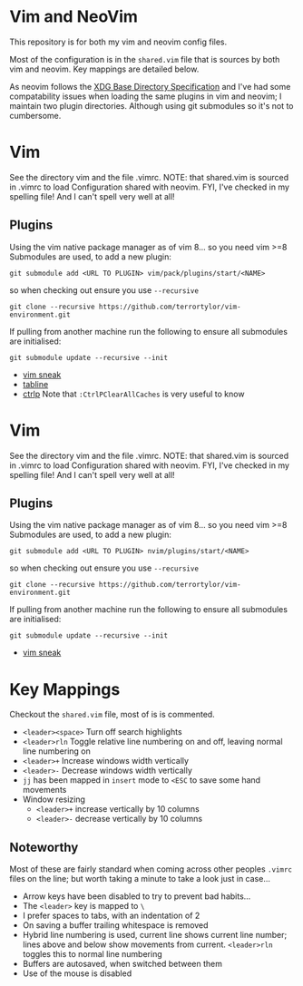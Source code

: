 # Vim and NeoVim
This repository is for both my vim and neovim config files.

Most of the configuration is in the `shared.vim` file that is sources by both vim and neovim. Key mappings are detailed below.

As neovim follows the [XDG Base Directory Specification](https://specifications.freedesktop.org/basedir-spec/basedir-spec-latest.html) and I've had some compatability issues when loading the same plugins in vim and neovim; I maintain two plugin directories. Although using git submodules so it's not to cumbersome.

# Vim
See the directory vim and the file .vimrc.
NOTE: that shared.vim is sourced in .vimrc to load Configuration shared with neovim.
FYI, I've checked in my spelling file! And I can't spell very well at all!

## Plugins
Using the vim native package manager as of vim 8... so you need vim >=8
Submodules are used, to add a new plugin:
```
git submodule add <URL TO PLUGIN> vim/pack/plugins/start/<NAME>
```
so when checking out ensure you use `--recursive`
```
git clone --recursive https://github.com/terrortylor/vim-environment.git
```

If pulling from another machine run the following to ensure all submodules are initialised:
```
git submodule update --recursive --init
```
* [vim sneak](https://github.com/justinmk/vim-sneak)
* [tabline](https://github.com/mkitt/tabline.vim)
* [ctrlp](https://github.com/ctrlpvim/ctrlp.vim) Note that `:CtrlPClearAllCaches` is very useful to know

# Vim
See the directory vim and the file .vimrc.
NOTE: that shared.vim is sourced in .vimrc to load Configuration shared with neovim.
FYI, I've checked in my spelling file! And I can't spell very well at all!

## Plugins
Using the vim native package manager as of vim 8... so you need vim >=8
Submodules are used, to add a new plugin:
```
git submodule add <URL TO PLUGIN> nvim/plugins/start/<NAME>
```
so when checking out ensure you use `--recursive`
```
git clone --recursive https://github.com/terrortylor/vim-environment.git
```

If pulling from another machine run the following to ensure all submodules are initialised:
```
git submodule update --recursive --init
```
* [vim sneak](https://github.com/justinmk/vim-sneak)

# Key Mappings
Checkout the `shared.vim` file, most of is is commented.

* `<leader><space>` Turn off search highlights
* `<leader>rln` Toggle relative line numbering on and off, leaving normal line numbering on
* `<leader>+` Increase windows width vertically
* `<leader>-` Decrease windows width vertically
* `jj` has been mapped in `insert` mode to `<ESC` to save some hand movements
* Window resizing
  * `<leader>+` increase vertically by 10 columns
  * `<leader>-` decrease vertically by 10 columns

## Noteworthy
Most of these are fairly standard when coming across other peoples `.vimrc` files on the line; but worth taking a minute to take a look just in case...
* Arrow keys have been disabled to try to prevent bad habits...
* The `<leader>` key is mapped to `\`
* I prefer spaces to tabs, with an indentation of 2
* On saving a buffer trailing whitespace is removed
* Hybrid line numbering is used, current line shows current line number; lines above and below show movements from current. `<leader>rln` toggles this to normal line numbering
* Buffers are autosaved, when switched between them
* Use of the mouse is disabled
